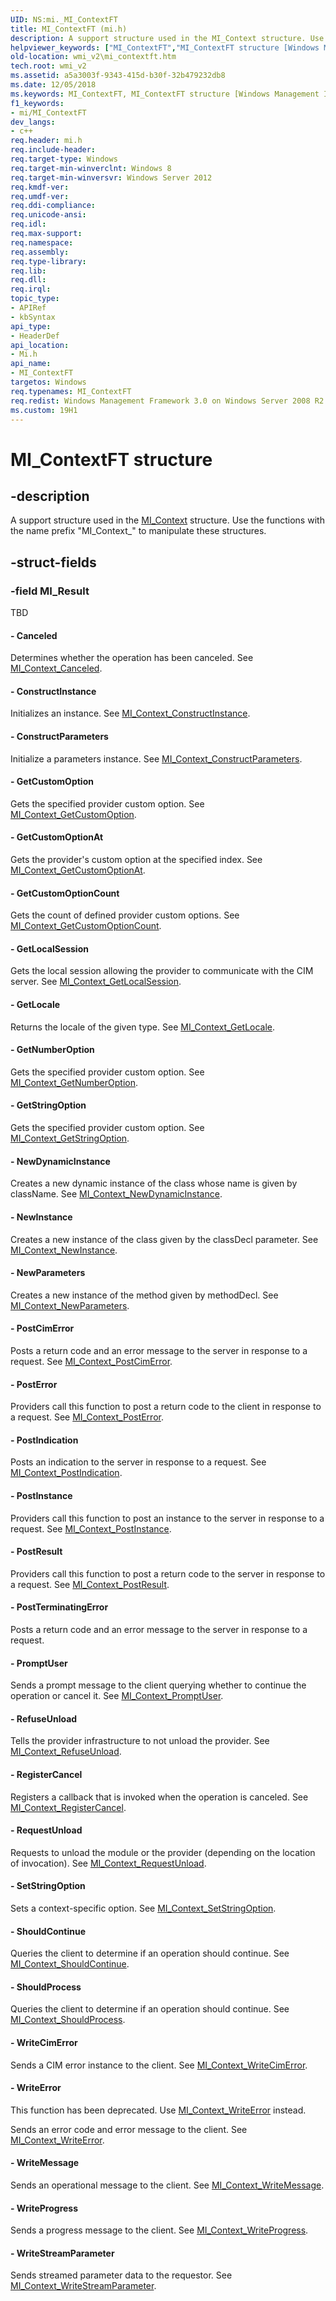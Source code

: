 ```yaml
---
UID: NS:mi._MI_ContextFT
title: MI_ContextFT (mi.h)
description: A support structure used in the MI_Context structure. Use the functions with the name prefix &quot;MI_Context_&quot; to manipulate these structures.
helpviewer_keywords: ["MI_ContextFT","MI_ContextFT structure [Windows Management Infrastructure (MI)]","mi/MI_ContextFT","wmi_v2.mi_contextft"]
old-location: wmi_v2\mi_contextft.htm
tech.root: wmi_v2
ms.assetid: a5a3003f-9343-415d-b30f-32b479232db8
ms.date: 12/05/2018
ms.keywords: MI_ContextFT, MI_ContextFT structure [Windows Management Infrastructure (MI)], mi/MI_ContextFT, wmi_v2.mi_contextft
f1_keywords:
- mi/MI_ContextFT
dev_langs:
- c++
req.header: mi.h
req.include-header: 
req.target-type: Windows
req.target-min-winverclnt: Windows 8
req.target-min-winversvr: Windows Server 2012
req.kmdf-ver: 
req.umdf-ver: 
req.ddi-compliance: 
req.unicode-ansi: 
req.idl: 
req.max-support: 
req.namespace: 
req.assembly: 
req.type-library: 
req.lib: 
req.dll: 
req.irql: 
topic_type:
- APIRef
- kbSyntax
api_type:
- HeaderDef
api_location:
- Mi.h
api_name:
- MI_ContextFT
targetos: Windows
req.typenames: MI_ContextFT
req.redist: Windows Management Framework 3.0 on Windows Server 2008 R2 with SP1,     Windows 7 with SP1, and Windows Server 2008 with SP2
ms.custom: 19H1
---
```


# MI_ContextFT structure


## -description


A support structure used in the <a href="https://docs.microsoft.com/windows/desktop/api/mi/ns-mi-mi_context">MI_Context</a> 
     structure. Use the functions with the name prefix "MI_Context_" to manipulate these 
     structures.


## -struct-fields




### -field MI_Result

TBD 




#### - Canceled

Determines whether the operation has been canceled. See 
       <a href="https://docs.microsoft.com/previous-versions/windows/desktop/api/mi/nf-mi-mi_context_canceled">MI_Context_Canceled</a>.


#### - ConstructInstance

Initializes an instance. See 
       <a href="https://docs.microsoft.com/previous-versions/windows/desktop/api/mi/nf-mi-mi_context_constructinstance">MI_Context_ConstructInstance</a>.


#### - ConstructParameters

Initialize a parameters instance. See 
       <a href="https://docs.microsoft.com/previous-versions/windows/desktop/api/mi/nf-mi-mi_context_constructparameters">MI_Context_ConstructParameters</a>.


#### - GetCustomOption

Gets the specified provider custom option. See 
       <a href="https://docs.microsoft.com/previous-versions/windows/desktop/api/mi/nf-mi-mi_context_getcustomoption">MI_Context_GetCustomOption</a>.


#### - GetCustomOptionAt

Gets the provider's custom option at the specified index. See 
       <a href="https://docs.microsoft.com/previous-versions/windows/desktop/api/mi/nf-mi-mi_context_getcustomoptionat">MI_Context_GetCustomOptionAt</a>.


#### - GetCustomOptionCount

Gets the count of defined provider custom options. See 
       <a href="https://docs.microsoft.com/previous-versions/windows/desktop/api/mi/nf-mi-mi_context_getcustomoptioncount">MI_Context_GetCustomOptionCount</a>.


#### - GetLocalSession

Gets the local session allowing the provider to communicate with the CIM server. See 
       <a href="https://docs.microsoft.com/previous-versions/windows/desktop/api/mi/nf-mi-mi_context_getlocalsession">MI_Context_GetLocalSession</a>.


#### - GetLocale

Returns the locale of the given type. See 
       <a href="https://docs.microsoft.com/previous-versions/windows/desktop/api/mi/nf-mi-mi_context_getlocale">MI_Context_GetLocale</a>.


#### - GetNumberOption

Gets the specified provider custom option. See 
       <a href="https://docs.microsoft.com/previous-versions/windows/desktop/api/mi/nf-mi-mi_context_getnumberoption">MI_Context_GetNumberOption</a>.


#### - GetStringOption

Gets the specified provider custom option. See 
       <a href="https://docs.microsoft.com/previous-versions/windows/desktop/api/mi/nf-mi-mi_context_getstringoption">MI_Context_GetStringOption</a>.


#### - NewDynamicInstance

Creates a new dynamic instance of the class whose name is given by className. See 
       <a href="https://docs.microsoft.com/previous-versions/windows/desktop/api/mi/nf-mi-mi_context_newdynamicinstance">MI_Context_NewDynamicInstance</a>.


#### - NewInstance

Creates a new instance of the class given by the classDecl parameter. See 
       <a href="https://docs.microsoft.com/previous-versions/windows/desktop/api/mi/nf-mi-mi_context_newinstance">MI_Context_NewInstance</a>.


#### - NewParameters

Creates a new instance of the method given by methodDecl. See 
       <a href="https://docs.microsoft.com/previous-versions/windows/desktop/api/mi/nf-mi-mi_context_newparameters">MI_Context_NewParameters</a>.


#### - PostCimError

Posts a return code and an error message to the server in response to a request. See 
       <a href="https://docs.microsoft.com/previous-versions/windows/desktop/api/mi/nf-mi-mi_context_postcimerror">MI_Context_PostCimError</a>.


#### - PostError

Providers call this function to post a return code to the client in response to a request. See 
       <a href="https://docs.microsoft.com/previous-versions/windows/desktop/api/mi/nf-mi-mi_context_posterror">MI_Context_PostError</a>.


#### - PostIndication

Posts an indication to the server in response to a request. See 
       <a href="https://docs.microsoft.com/previous-versions/windows/desktop/api/mi/nf-mi-mi_context_postindication">MI_Context_PostIndication</a>.


#### - PostInstance

Providers call this function to post an instance to the server in response to a request. See 
       <a href="https://docs.microsoft.com/previous-versions/windows/desktop/api/mi/nf-mi-mi_context_postinstance">MI_Context_PostInstance</a>.


#### - PostResult

Providers call this function to post a return code to the server in response to a request. See 
       <a href="https://docs.microsoft.com/previous-versions/windows/desktop/api/mi/nf-mi-mi_context_postresult">MI_Context_PostResult</a>.


#### - PostTerminatingError

Posts a return code and an error message to the server in response to a request.


#### - PromptUser

Sends a prompt message to the client querying whether to continue the operation or cancel it. See 
       <a href="https://docs.microsoft.com/previous-versions/windows/desktop/api/mi/nf-mi-mi_context_promptuser">MI_Context_PromptUser</a>.


#### - RefuseUnload

Tells the provider infrastructure to not unload the provider. See 
       <a href="https://docs.microsoft.com/previous-versions/windows/desktop/api/mi/nf-mi-mi_context_refuseunload">MI_Context_RefuseUnload</a>.


#### - RegisterCancel

Registers a callback that is invoked when the operation is canceled. See 
       <a href="https://docs.microsoft.com/previous-versions/windows/desktop/api/mi/nf-mi-mi_context_registercancel">MI_Context_RegisterCancel</a>.


#### - RequestUnload

Requests to unload the module or the provider (depending on the location of invocation). See 
       <a href="https://docs.microsoft.com/previous-versions/windows/desktop/api/mi/nf-mi-mi_context_requestunload">MI_Context_RequestUnload</a>.


#### - SetStringOption

Sets a context-specific option. See 
       <a href="https://docs.microsoft.com/previous-versions/windows/desktop/api/mi/nf-mi-mi_context_setstringoption">MI_Context_SetStringOption</a>.


#### - ShouldContinue

Queries the client to determine if an operation should continue. See 
       <a href="https://docs.microsoft.com/previous-versions/windows/desktop/api/mi/nf-mi-mi_context_shouldcontinue">MI_Context_ShouldContinue</a>.


#### - ShouldProcess

Queries the client to determine if an operation should continue. See 
       <a href="https://docs.microsoft.com/previous-versions/windows/desktop/api/mi/nf-mi-mi_context_shouldprocess">MI_Context_ShouldProcess</a>.


#### - WriteCimError

Sends a CIM error instance to the client. See 
       <a href="https://docs.microsoft.com/previous-versions/windows/desktop/api/mi/nf-mi-mi_context_writecimerror">MI_Context_WriteCimError</a>.


#### - WriteError

This function has been deprecated. Use 
       <a href="https://docs.microsoft.com/previous-versions/windows/desktop/api/mi/nf-mi-mi_context_writeerror">MI_Context_WriteError</a> instead.

Sends an error code and error message to the client. See 
       <a href="https://docs.microsoft.com/previous-versions/windows/desktop/api/mi/nf-mi-mi_context_writeerror">MI_Context_WriteError</a>.


#### - WriteMessage

Sends an operational message to the client. See 
       <a href="https://docs.microsoft.com/previous-versions/windows/desktop/api/mi/nf-mi-mi_context_writemessage">MI_Context_WriteMessage</a>.


#### - WriteProgress

Sends a progress message to the client. See 
       <a href="https://docs.microsoft.com/previous-versions/windows/desktop/api/mi/nf-mi-mi_context_writeprogress">MI_Context_WriteProgress</a>.


#### - WriteStreamParameter

Sends streamed parameter data to the requestor. See 
       <a href="https://docs.microsoft.com/previous-versions/windows/desktop/api/mi/nf-mi-mi_context_writestreamparameter">MI_Context_WriteStreamParameter</a>.

